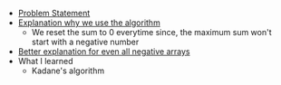 - [Problem Statement](https://leetcode.com/problems/maximum-subarray/)
- [Explanation why we use the algorithm](https://www.youtube.com/watch?v=hPWJNoaI7t8)
	- We reset the sum to 0 everytime since, the maximum sum won't start with a negative number
- [Better explanation for even all negative arrays](https://youtu.be/w_KEocd__20)
- What I learned
	- Kadane's algorithm